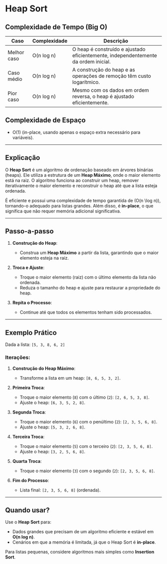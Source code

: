 # Heap Sort

## Complexidade de Tempo (Big O)

| Caso                 | Complexidade | Descrição                                                                 |
|----------------------|--------------|---------------------------------------------------------------------------|
| Melhor caso          | O(n log n)   | O heap é construído e ajustado eficientemente, independentemente da ordem inicial. |
| Caso médio           | O(n log n)   | A construção do heap e as operações de remoção têm custo logarítmico.    |
| Pior caso            | O(n log n)   | Mesmo com os dados em ordem reversa, o heap é ajustado eficientemente.   |

## Complexidade de Espaço

- O(1) (in-place, usando apenas o espaço extra necessário para variáveis).

---

## Explicação

O **Heap Sort** é um algoritmo de ordenação baseado em árvores binárias (heaps). Ele utiliza a estrutura de um **Heap Máximo**, onde o maior elemento está na raiz. O algoritmo funciona ao construir um heap, remover iterativamente o maior elemento e reconstruir o heap até que a lista esteja ordenada.

É eficiente e possui uma complexidade de tempo garantida de \(O(n \log n)\), tornando-o adequado para listas grandes. Além disso, é **in-place**, o que significa que não requer memória adicional significativa.

---

## Passo-a-passo

1. **Construção do Heap**:
   - Construa um **Heap Máximo** a partir da lista, garantindo que o maior elemento esteja na raiz.

2. **Troca e Ajuste**:
   - Troque o maior elemento (raiz) com o último elemento da lista não ordenada.
   - Reduza o tamanho do heap e ajuste para restaurar a propriedade do heap.

3. **Repita o Processo**:
   - Continue até que todos os elementos tenham sido processados.

---

## Exemplo Prático

Dada a lista: `[5, 3, 8, 6, 2]`

### Iterações:
1. **Construção do Heap Máximo**:
   - Transforme a lista em um heap: `[8, 6, 5, 3, 2]`.

2. **Primeira Troca**:
   - Troque o maior elemento (`8`) com o último (`2`): `[2, 6, 5, 3, 8]`.
   - Ajuste o heap: `[6, 3, 5, 2, 8]`.

3. **Segunda Troca**:
   - Troque o maior elemento (`6`) com o penúltimo (`2`): `[2, 3, 5, 6, 8]`.
   - Ajuste o heap: `[5, 3, 2, 6, 8]`.

4. **Terceira Troca**:
   - Troque o maior elemento (`5`) com o terceiro (`2`): `[2, 3, 5, 6, 8]`.
   - Ajuste o heap: `[3, 2, 5, 6, 8]`.

5. **Quarta Troca**:
   - Troque o maior elemento (`3`) com o segundo (`2`): `[2, 3, 5, 6, 8]`.

6. **Fim do Processo**:
   - Lista final: `[2, 3, 5, 6, 8]` (ordenada).

---

## Quando usar?

Use o **Heap Sort** para:

  - Dados grandes que precisam de um algoritmo eficiente e estável em **O(n log n)**.
  - Cenários em que a memória é limitada, já que o Heap Sort é **in-place**.

Para listas pequenas, considere algoritmos mais simples como **Insertion Sort**.
